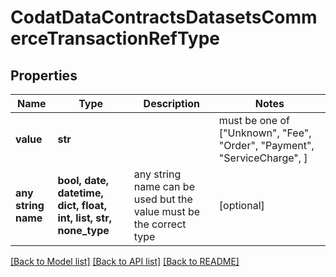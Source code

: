 # CodatDataContractsDatasetsCommerceTransactionRefType


## Properties
Name | Type | Description | Notes
------------ | ------------- | ------------- | -------------
**value** | **str** |  |  must be one of ["Unknown", "Fee", "Order", "Payment", "ServiceCharge", ]
**any string name** | **bool, date, datetime, dict, float, int, list, str, none_type** | any string name can be used but the value must be the correct type | [optional]

[[Back to Model list]](../README.md#documentation-for-models) [[Back to API list]](../README.md#documentation-for-api-endpoints) [[Back to README]](../README.md)


